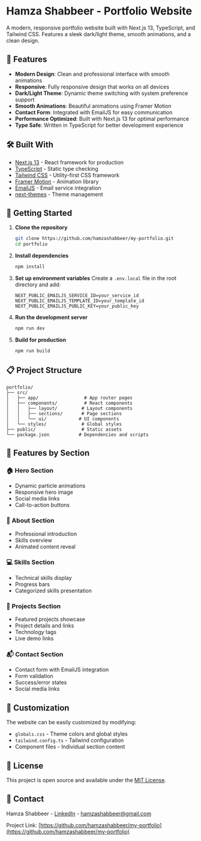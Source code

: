 # Hamza Shabbeer - Portfolio Website

A modern, responsive portfolio website built with Next.js 13, TypeScript, and Tailwind CSS. Features a sleek dark/light theme, smooth animations, and a clean design.

## 🌟 Features

- **Modern Design**: Clean and professional interface with smooth animations
- **Responsive**: Fully responsive design that works on all devices
- **Dark/Light Theme**: Dynamic theme switching with system preference support
- **Smooth Animations**: Beautiful animations using Framer Motion
- **Contact Form**: Integrated with EmailJS for easy communication
- **Performance Optimized**: Built with Next.js 13 for optimal performance
- **Type Safe**: Written in TypeScript for better development experience

## 🛠️ Built With

- [Next.js 13](https://nextjs.org/) - React framework for production
- [TypeScript](https://www.typescriptlang.org/) - Static type checking
- [Tailwind CSS](https://tailwindcss.com/) - Utility-first CSS framework
- [Framer Motion](https://www.framer.com/motion/) - Animation library
- [EmailJS](https://www.emailjs.com/) - Email service integration
- [next-themes](https://github.com/pacocoursey/next-themes) - Theme management

## 🚀 Getting Started

1. **Clone the repository**
   ```bash
   git clone https://github.com/hamzashabbeer/my-portfolio.git
   cd portfolio
   ```

2. **Install dependencies**
   ```bash
   npm install
   ```

3. **Set up environment variables**
   Create a `.env.local` file in the root directory and add:
   ```env
   NEXT_PUBLIC_EMAILJS_SERVICE_ID=your_service_id
   NEXT_PUBLIC_EMAILJS_TEMPLATE_ID=your_template_id
   NEXT_PUBLIC_EMAILJS_PUBLIC_KEY=your_public_key
   ```

4. **Run the development server**
   ```bash
   npm run dev
   ```

5. **Build for production**
   ```bash
   npm run build
   ```

## 📋 Project Structure

```
portfolio/
├── src/
│   ├── app/                 # App router pages
│   ├── components/          # React components
│   │   ├── layout/         # Layout components
│   │   ├── sections/       # Page sections
│   │   └── ui/            # UI components
│   └── styles/             # Global styles
├── public/                 # Static assets
└── package.json           # Dependencies and scripts
```

## 📱 Features by Section

### 🏠 Hero Section
- Dynamic particle animations
- Responsive hero image
- Social media links
- Call-to-action buttons

### 👤 About Section
- Professional introduction
- Skills overview
- Animated content reveal

### 💻 Skills Section
- Technical skills display
- Progress bars
- Categorized skills presentation

### 🎯 Projects Section
- Featured projects showcase
- Project details and links
- Technology tags
- Live demo links

### 📬 Contact Section
- Contact form with EmailJS integration
- Form validation
- Success/error states
- Social media links

## 🎨 Customization

The website can be easily customized by modifying:
- `globals.css` - Theme colors and global styles
- `tailwind.config.ts` - Tailwind configuration
- Component files - Individual section content

## 📄 License

This project is open source and available under the [MIT License](LICENSE).

## 🤝 Contact

Hamza Shabbeer - [LinkedIn](https://linkedin.com/in/hamza-shabbeer) - hamzashabbeer@gmail.com

Project Link: [https://github.com/hamzashabbeer/my-portfolio](https://github.com/hamzashabbeer/my-portfolio)
